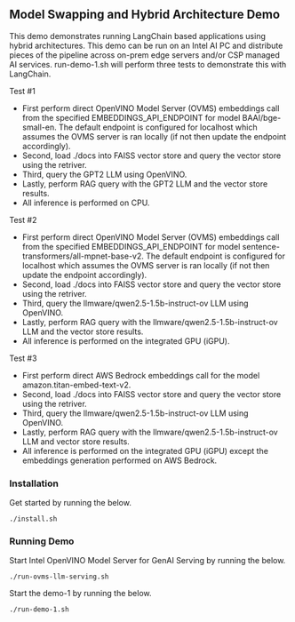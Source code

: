 ## Model Swapping and Hybrid Architecture Demo
This demo demonstrates running LangChain based applications using hybrid architectures. This demo can be run on an Intel AI PC and distribute pieces of the pipeline across on-prem edge servers and/or CSP managed AI services. run-demo-1.sh will perform three tests to demonstrate this with LangChain.

Test #1
* First perform direct OpenVINO Model Server (OVMS) embeddings call from the specified EMBEDDINGS_API_ENDPOINT for model BAAI/bge-small-en. The default endpoint is configured for localhost which assumes the OVMS server is ran locally (if not then update the endpoint accordingly).
* Second, load ./docs into FAISS vector store and query the vector store using the retriver.
* Third, query the GPT2 LLM using OpenVINO.
* Lastly, perform RAG query with the GPT2 LLM and the vector store results.
* All inference is performed on CPU.

Test #2
* First perform direct OpenVINO Model Server (OVMS) embeddings call from the specified EMBEDDINGS_API_ENDPOINT for model sentence-transformers/all-mpnet-base-v2. The default endpoint is configured for localhost which assumes the OVMS server is ran locally (if not then update the endpoint accordingly).
* Second, load ./docs into FAISS vector store and query the vector store using the retriver.
* Third, query the llmware/qwen2.5-1.5b-instruct-ov LLM using OpenVINO.
* Lastly, perform RAG query with the llmware/qwen2.5-1.5b-instruct-ov LLM and the vector store results.
* All inference is performed on the integrated GPU (iGPU).

Test #3
* First perform direct AWS Bedrock embeddings call for the model amazon.titan-embed-text-v2. 
* Second, load ./docs into FAISS vector store and query the vector store using the retriver.
* Third, query the llmware/qwen2.5-1.5b-instruct-ov LLM using OpenVINO.
* Lastly, perform RAG query with the llmware/qwen2.5-1.5b-instruct-ov LLM and vector store results.
* All inference is performed on the integrated GPU (iGPU) except the embeddings generation performed on AWS Bedrock.


### Installation

Get started by running the below.

```
./install.sh
```

### Running Demo

Start Intel OpenVINO Model Server for GenAI Serving by running the below.

```
./run-ovms-llm-serving.sh
```

Start the demo-1 by running the below.

```
./run-demo-1.sh
````
